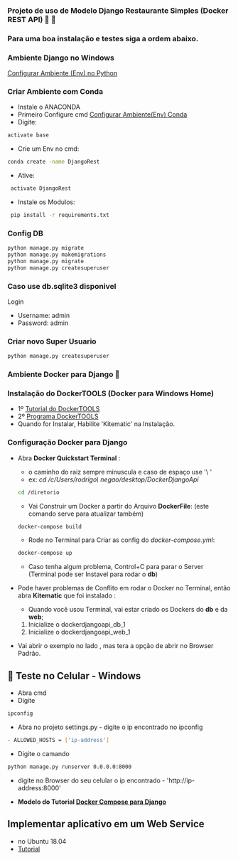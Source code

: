 ### **Projeto de uso de Modelo Django Restaurante Simples (Docker  REST API)** :snake: :whale:

### Para uma boa instalação e testes siga a ordem abaixo.

### Ambiente Django no Windows

[Configurar Ambiente (Env) no Python](https://uoa-eresearch.github.io/eresearch-cookbook/recipe/2014/11/26/python-virtual-env/)

### Criar Ambiente com Conda
- Instale o ANACONDA 
- Primeiro Configure cmd [Configurar Ambiente(Env) Conda](https://docs.conda.io/projects/conda/en/latest/user-guide/tasks/manage-environments.html)
- Digite: 
```bash
activate base
```
- Crie um Env no cmd: 
```bash
conda create -name DjangoRest
```
- Ative:
```bash
 activate DjangoRest
 ```
- Instale os Modulos:
```bash
 pip install -r requirements.txt
 ```
### Config DB
```bash
python manage.py migrate
python manage.py makemigrations
python manage.py migrate
python manage.py createsuperuser
```
### Caso use db.sqlite3 disponivel 
Login
- Username: admin
- Password: admin

### Criar novo Super Usuario
```bash
python manage.py createsuperuser
```

### Ambiente Docker para Django :whale:
### Instalação do DockerTOOLS (Docker para Windows Home)
- 1º [Tutorial do DockerTOOLS](https://docs.docker.com/toolbox/toolbox_install_windows/)
- 2º [Programa DockerTOOLS](https://github.com/docker/toolbox/releases)
- Quando for Instalar, Habilite 'Kitematic' na Instalação.

### Configuração Docker para Django
- Abra **Docker Quickstart Terminal** :
    - o caminho do raiz sempre minuscula e caso de espaço use '\ '
    - ex: *cd /c/Users/rodrigo\ negao/desktop/DockerDjangoApi*
    ```bash
    cd /diretorio
    ```
    - Vai Construir um Docker a partir do Arquivo **DockerFile**:
             (este comando serve para atualizar também)
    ```bash
    docker-compose build
    ```
    - Rode no Terminal para Criar as config do *docker-compose.yml*:
    ```bash
    docker-compose up
    ```
    - Caso tenha algum problema, Control+C para parar o Server (Terminal pode ser Instavel para rodar o **db**)

- Pode haver problemas de Conflito em rodar o Docker no Terminal, então abra **Kitematic** que foi instalado :
    - Quando você usou Terminal, vai estar criado os Dockers do **db** e da **web**;
    1. Inicialize o dockerdjangoapi_db_1
    2. Inicialize o dockerdjangoapi_web_1

- Vai abrir o exemplo no lado , mas tera a opção de abrir no Browser Padrão.

## :calling: Teste no Celular - Windows
- Abra cmd 
- Digite 
```bash
ipconfig
``` 
- Abra no projeto settings.py - digite o ip encontrado no ipconfig
```bash 
- ALLOWED_HOSTS = ['ip-address']
``` 
- Digite o camando 
```bash 
python manage.py runserver 0.0.0.0:8000
```
- digite no Browser do seu celular o ip encontrado - 'http://ip-address:8000'

- **Modelo do Tutorial [Docker Compose para Django](https://docs.docker.com/compose/django/)**

## Implementar aplicativo em um Web Service
- no Ubuntu 18.04
- [Tutorial](https://www.digitalocean.com/community/tutorials/how-to-set-up-django-with-postgres-nginx-and-gunicorn-on-ubuntu-18-04-pt)

